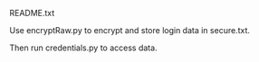 README.txt

Use encryptRaw.py to encrypt and store login data in secure.txt.

Then run credentials.py to access data.
